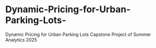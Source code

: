# Dynamic-Pricing-for-Urban-Parking-Lots-
Dynamic Pricing for Urban Parking Lots  Capstone Project of Summer Analytics 2025  
